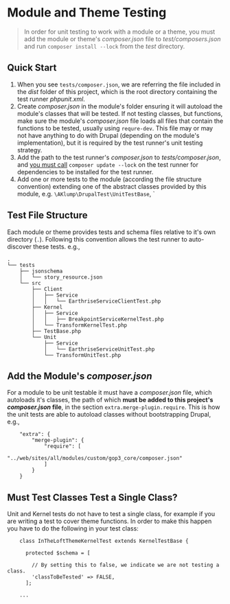 # Module and Theme Testing

> In order for unit testing to work with a module or a theme, you must add the module or theme's _composer.json_ file to _test/composers.json_ and run `composer install --lock` from the _test_ directory.

## Quick Start

1. When you see `tests/composer.json`, we are referring the file included in the _dist_ folder of this project, which is the root directory containing the test runner _phpunit.xml_.
1. Create _composer.json_ in the module's folder ensuring it will autoload the module's classes that will be tested.  If not testing classes, but functions, make sure the module's _composer.json_ file loads all files that contain the functions to be tested, usually using `requre-dev`.  This file may or may not have anything to do with Drupal (depending on the module's implementation), but it is required by the test runner's unit testing strategy.
1. Add the path to the test runner's _composer.json_ to _tests/composer.json_, and [you must call](https://github.com/wikimedia/composer-merge-plugin#updating-sub-levels-composerjson-files) `composer update --lock` on the test runner for dependencies to be installed for the test runner.
1. Add one or more tests to the module (according the file structure convention) extending one of the abstract classes provided by this module, e.g. `\AKlump\DrupalTest\UnitTestBase`, `

## Test File Structure

Each module or theme provides tests and schema files relative to it's own directory (`.`).  Following this convention allows the test runner to auto-discover these tests.  e.g.,

    .
    └── tests
        ├── jsonschema
        │   └── story_resource.json
        └── src
            ├── Client
            │   ├── Service
            │   │   └── EarthriseServiceClientTest.php
            ├── Kernel
            │   ├── Service
            │   │   ├── BreakpointServiceKernelTest.php
            │   └── TransformKernelTest.php
            ├── TestBase.php
            └── Unit
                ├── Service
                │   └── EarthriseServiceUnitTest.php
                └── TransformUnitTest.php

## Add the Module's _composer.json_

For a module to be unit testable it must have a _composer.json_ file, which autoloads it's classes, the path of which **must be added to this project's _composer.json_ file**, in the section `extra.merge-plugin.require`.  This is how the unit tests are able to autoload classes without bootstrapping Drupal, e.g.,

        "extra": {
            "merge-plugin": {
                "require": [
                    "../web/sites/all/modules/custom/gop3_core/composer.json"
                ]
            }
        }

## Must Test Classes Test a Single Class?

Unit and Kernel tests do not have to test a single class, for example if you are writing a test to cover theme functions.  In order to make this happen you have to do the following in your test class:

        class InTheLoftThemeKernelTest extends KernelTestBase {
        
          protected $schema = [
          
            // By setting this to false, we indicate we are not testing a class.
            'classToBeTested' => FALSE,
          ];
          
        ...

